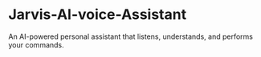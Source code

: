 # Jarvis-AI-voice-Assistant
An AI-powered personal assistant that listens, understands, and performs your commands. 
